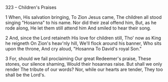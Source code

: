 323 – Children's Praises


1
When, His salvation bringing,
To Zion Jesus came,
The children all stood singing
"Hosanna" to his name.
Nor did their zeal offend him,
But, as he rode along,
He let them still attend him
And smiled to hear their song.

2
And, since the Lord retaineth
His love for children still,
Tho' now as King he reigneth
On Zion's heav'nly hill,
We'll flock around his banner,
Who sits upon the throne,
And cry aloud, "Hosanna
To David's royal Son."

3
For, should we fail proclaiming
Our great Redeemer's praise,
These stones, our silence shaming,
Would their hosannas raise.
But shall we only render
The tribute of our words?
Nor, while our hearts are tender,
They too shall be the Lord's.



